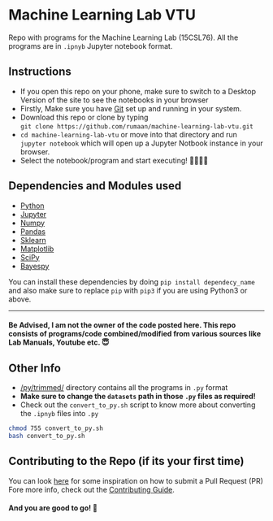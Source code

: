 # Machine Learning Lab VTU
Repo with programs for the Machine Learning Lab (15CSL76). All the programs are in `.ipnyb` Jupyter notebook format.

## Instructions
- If you open this repo on your phone, make sure to switch to a Desktop Version of the site to see the notebooks in your browser
- Firstly, Make sure you have [Git](https://git-scm.com) set up and running in your system.
- Download this repo or clone by typing <br>
  `git clone https://github.com/rumaan/machine-learning-lab-vtu.git`
- `cd machine-learning-lab-vtu` or move into that directory and run `jupyter notebook` which will open up a Jupyter Notbook instance in your browser.
- Select the notebook/program and start executing! 👨‍💻👩‍💻


## Dependencies and Modules used
- [Python](https://www.python.org)
- [Jupyter](http://jupyter.org)
- [Numpy](http://www.numpy.org)
- [Pandas](https://pandas.pydata.org)
- [Sklearn](http://scikit-learn.org/stable/)
- [Matplotlib](https://www.matplotlib.org)
- [SciPy](https://www.scipy.org)
- [Bayespy](http://www.bayespy.org)

You can install these dependencies by doing `pip install dependecy_name` and also make sure to replace `pip` with `pip3` if you are using Python3 or above.
<br>

---

#### Be Advised, I am not the owner of the code posted here. This repo consists of programs/code combined/modified from various sources like Lab Manuals, Youtube etc. 😇

## Other Info
- [/py/trimmed/](https://github.com/rumaan/machine-learning-lab-vtu/tree/master/py/trimmed) directory contains all the programs in `.py` format
- <b>Make sure to change the `datasets` path in those `.py` files as required!</b>
- Check out the `convert_to_py.sh` script to know more about converting the `.ipnyb` files into `.py`
```sh
chmod 755 convert_to_py.sh
bash convert_to_py.sh
```

## Contributing to the Repo (if its your first time)
You can look [here](https://gitme.js.org) for some inspiration on how to submit a Pull Request (PR)
<br>
Fore more info, check out the [Contributing Guide]().
#### And you are good to go! 🎉
